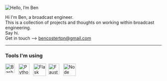 
![Hello, I’m Ben](https://github.com/user-attachments/assets/42f9c728-ac22-4939-b2b9-fab4f344ad93)


Hi I'm Ben, a broadcast engineer. <br>
This is a collection of projects and thoughts on working within broadcast engineering. <br>
Say hi.<br>
Get in touch --> bencosterton@gmail.com <br>

---

### Tools I'm using

<img align="left" alt="Bash" width="30px" style="padding-right:10px;" src="https://cdn.jsdelivr.net/gh/devicons/devicon/icons/bash/bash-original.svg" />
<img align="left" alt="Python" width="35px" style="padding-right:10px;" src="https://docs.python.org/3/_static/py.svg" />
<img align="left" alt="Flask" width="40px" style="padding-right:5px;" src="https://pratapsharma.io/static/2542da02c6151ff9075b6da1613e0cef/92ab1/flask.png"/>
<img align="left" alt="Faust" width="35px" style="padding-right:10px;" src="https://faust.grame.fr/community/logos/img/LOGO_FAUST_SIMPLE_ORANGE.png" />
<img align="left" alt="Node" width="40px" style="padding-right:10px;" src="https://cdn.jsdelivr.net/gh/devicons/devicon@latest/icons/nodejs/nodejs-plain-wordmark.svg" />

<br />




